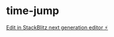 # time-jump

[Edit in StackBlitz next generation editor ⚡️](https://stackblitz.com/~/github.com/ZXarus/time-jump)